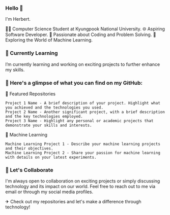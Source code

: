 ### Hello 👋
I'm Herbert.

👨‍🎓 Computer Science Student at Kyungpook National University.
🌐 Aspiring Software Developer.
🚀 Passionate about Coding and Problem Solving.
🤖 Exploring the World of Machine Learning.

<!--
**Getsug/Getsug** is a ✨ _special_ ✨ repository because its `README.md` (this file) appears on your GitHub profile.

Here are some ideas to get you started:

- 🔭 I’m currently working on ...
- 🌱 I’m currently learning ...
- 👯 I’m looking to collaborate on ...
- 🤔 I’m looking for help with ...
- 💬 Ask me about ...
- 📫 How to reach me: ...
- 😄 Pronouns: ...
- ⚡ Fun fact: ...
-->

### 🌱 Currently Learning
I’m currently learning and working on exciting projects to further enhance my skills.


### 🚀 Here's a glimpse of what you can find on my GitHub:

🔧 Featured Repositories

    Project 1 Name - A brief description of your project. Highlight what you achieved and the technologies you used.
    Project 2 Name - Another significant project, with a brief description and the key technologies employed.
    Project 3 Name - Highlight any personal or academic projects that demonstrate your skills and interests.

🤖 Machine Learning

    Machine Learning Project 1 - Describe your machine learning projects and their objectives.
    Machine Learning Project 2 - Share your passion for machine learning with details on your latest experiments.


### 🌟 Let's Collaborate

I'm always open to collaboration on exciting projects or simply discussing technology and its impact on our world. Feel free to reach out to me via email or through my social media profiles.

✈ Check out my repositories and let's make a difference through technology!

